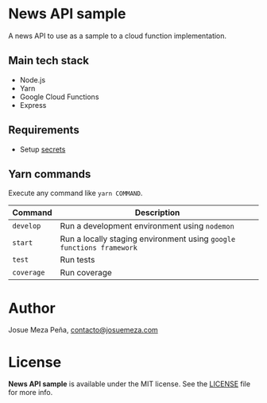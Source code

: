 # News API sample

A news API to use as a sample to a cloud function implementation.

## Main tech stack

- Node.js
- Yarn
- Google Cloud Functions
- Express

## Requirements

- Setup [secrets](secrets/README.md)

## Yarn commands

Execute any command like `yarn COMMAND`.

| Command | Description |
| --- | --- |
| `develop` | Run a development environment using `nodemon` |
| `start` | Run a locally staging environment using `google functions framework` |
| `test` | Run tests |
| `coverage` | Run coverage |

# Author

Josue Meza Peña, contacto@josuemeza.com

# License

**News API sample** is available under the MIT license. See the [LICENSE](LICENSE) file for more info.